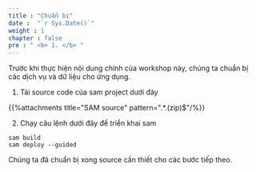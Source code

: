 ```yaml
---
title : "Chuẩn bị"
date :  "`r Sys.Date()`" 
weight : 1 
chapter : false
pre : " <b> 1. </b> "
---
```

Trước khi thực hiện nội dung chính của workshop này, chúng ta chuẩn bị các dịch vụ và dữ liệu cho ứng dụng.
1. Tải source code của sam project dưới đây

{{%attachments title="SAM source" pattern=".*\.(zip)$"/%}}

2. Chạy câu lệnh dưới đây để triển khai sam
```
sam build
sam deploy --guided
```

Chúng ta đã chuẩn bị xong source cần thiết cho các bước tiếp theo.
